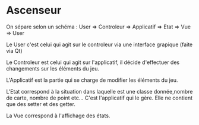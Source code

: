 Ascenseur
=========

On sépare selon un schéma : User => Controleur => Applicatif => Etat => Vue => User

Le User c'est celui qui agit sur le controleur via une interface grapique (faite via Qt)

Le Controleur est celui qui agit sur l'applicatif, il décide d'effectuer des changements sur les éléments du jeu.

L'Applicatif est la partie qui se charge de modifier les éléments du jeu.

L'Etat correspond à la situation dans laquelle est une classe donnée,nombre de carte, nombre de point etc... C'est l'applicatif qui le gère. Elle ne contient que des setter et des getter.

La Vue correspond à l'affichage des états.
